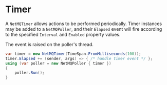 Timer
=====

A `NetMQTimer` allows actions to be performed periodically. Timer instances may be added to a `NetMQPoller`, and their
`Elapsed` event will fire according to the specified `Interval` and `Enabled` property values.

The event is raised on the poller's thread.

``` csharp
var timer = new NetMQTimer(TimeSpan.FromMilliseconds(100));
timer.Elapsed += (sender, args) => { /* handle timer event */ };
using (var poller = new NetMQPoller { timer })
{
    poller.Run();
}
